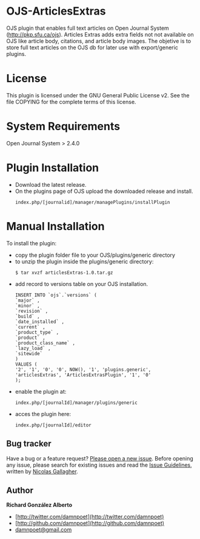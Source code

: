 # OJS-ArticlesExtras

OJS plugin that enables full text articles on Open Journal System (http://pkp.sfu.ca/ojs). Articles Extras adds extra fields not not available on OJS like article body, citations, and article body images. 
The objetive is to store full text articles on the OJS db for later use with export/generic plugins. 


# License

This plugin is licensed under the GNU General Public License v2. See the file COPYING for the complete terms of this license.



# System Requirements

Open Journal System > 2.4.0

# Plugin Installation
 - Download the latest release.
 - On the plugins page of OJS upload the downloaded release and install.
   ```   
   index.php/[journalid]/manager/managePlugins/installPlugin
   ```

# Manual Installation

To install the plugin:
 - copy the plugin folder file to your OJS/plugins/generic directory
 - to unzip the plugin inside the plugins/generic directory:
    ```
    $ tar xvzf articlesExtras-1.0.tar.gz
    ```
 - add record to versions table on your OJS installation.
    ```
    INSERT INTO `ojs`.`versions` (
    `major` ,
    `minor` ,
    `revision` ,
    `build` ,
    `date_installed` ,
    `current` ,
    `product_type` ,
    `product` ,
    `product_class_name` ,
    `lazy_load` ,
    `sitewide`
    )
    VALUES (
    '2', '1', '0', '0', NOW(), '1', 'plugins.generic', 'articlesExtras', 'ArticlesExtrasPlugin', '1', '0'
    );
    ```
 - enable the plugin at:
    ```
    index.php/[journalId]/manager/plugins/generic
    ```
 - acces the plugin here:
    ```
    index.php/[journalId]/editor
    ```

## Bug tracker

Have a bug or a feature request? [Please open a new issue](https://github.com/damnpoet/ojs-articlesextras/issues). Before opening any issue, please search for existing issues and read the [Issue Guidelines](https://github.com/necolas/issue-guidelines), written by [Nicolas Gallagher](https://github.com/necolas/).



## Author

**Richard González Alberto**

+ [http://twitter.com/damnpoet](http://twitter.com/damnpoet)
+ [http://github.com/damnpoet](http://github.com/damnpoet)
+ [damnpoet@gmail.com](mailto:damnpoet@gmail.com)
